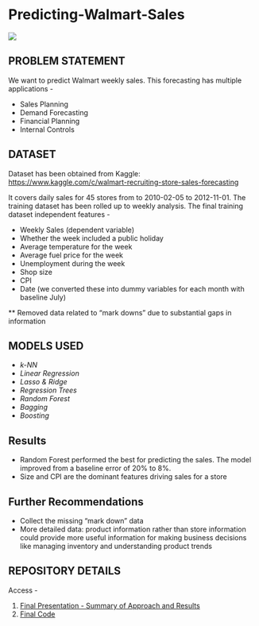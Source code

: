 # Predicting-Walmart-Sales

![](https://static01.nyt.com/images/2012/02/08/business/08walmart-pic/08walmart-pic-articleLarge.jpg)
## PROBLEM STATEMENT
We want to predict Walmart weekly sales. This forecasting has multiple applications -
* Sales Planning
* Demand Forecasting
* Financial Planning
* Internal Controls

## DATASET 
Dataset has been obtained from Kaggle: https://www.kaggle.com/c/walmart-recruiting-store-sales-forecasting

It covers daily sales for 45 stores from to 2010-02-05 to 2012-11-01. The training dataset has been rolled up to weekly analysis. The final training dataset independent features - 
* Weekly Sales (dependent variable)
* Whether the week included a public holiday
* Average temperature for the week
* Average fuel price for the week
* Unemployment during the week
* Shop size
* CPI
* Date (we converted these into dummy variables for each month with baseline July)

** Removed data related to “mark downs” due to substantial gaps in information

## MODELS USED
* *k-NN* 
* *Linear Regression*
* *Lasso & Ridge* 
* *Regression Trees*
* *Random Forest* 
* *Bagging*
* *Boosting*

## Results
* Random Forest performed the best for predicting the sales. The model improved from a baseline error of 20% to 8%.
* Size and CPI are the dominant features driving sales for a store 

## Further Recommendations
* Collect the missing “mark down” data
* More detailed data: product information rather than store information could provide more useful information for making business         decisions like managing inventory and understanding product trends

## REPOSITORY DETAILS
Access -
1. [Final Presentation - Summary of Approach and Results](https://github.com/palakh/Predicting-Walmart-Sales-/blob/master/Walmart%20Analysis.pdf)
2. [Final Code](https://github.com/palakh/Predicting-Walmart-Sales-/blob/master/code.rmd)
